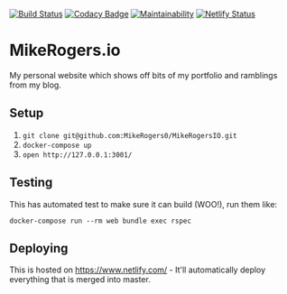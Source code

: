 [![Build Status](https://travis-ci.org/MikeRogers0/MikeRogersIO.svg?branch=master)](https://travis-ci.org/MikeRogers0/MikeRogersIO)
[![Codacy Badge](https://api.codacy.com/project/badge/Grade/df7d23ccf98c47179b1eec1d72568785)](https://app.codacy.com/app/MikeRogers0/MikeRogersIO?utm_source=github.com&utm_medium=referral&utm_content=MikeRogers0/MikeRogersIO&utm_campaign=Badge_Grade_Dashboard)
[![Maintainability](https://api.codeclimate.com/v1/badges/6f1ddb38ace46bf6ff07/maintainability)](https://codeclimate.com/github/MikeRogers0/MikeRogersIO/maintainability)
[![Netlify Status](https://api.netlify.com/api/v1/badges/bc2d5d84-4f62-4255-ae1f-7d7ff445ed3b/deploy-status)](https://app.netlify.com/sites/mikerogers-io/deploys)

# MikeRogers.io

My personal website which shows off bits of my portfolio and ramblings from my blog.

## Setup

1. `git clone git@github.com:MikeRogers0/MikeRogersIO.git`
2. `docker-compose up`
3. `open http://127.0.0.1:3001/`

## Testing

This has automated test to make sure it can build (WOO!), run them like:

`docker-compose run --rm web bundle exec rspec`

## Deploying

This is hosted on https://www.netlify.com/ - It'll automatically deploy everything that is merged into master.
